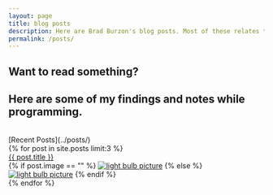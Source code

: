 ```yaml
---
layout: page
title: blog posts
description: Here are Brad Burzon's blog posts. Most of these relates to Java, Web development, and other miscellaneous fun stuff. Come have a read if you are bored.
permalink: /posts/
---
```

## Want to read something?

## Here are some of my findings and notes while programming.

<br>
  [Recent Posts](../posts/)
<div class="box">
  {% for post in site.posts limit:3 %}
  <div class="item-container">
    <div>
      <a href="{{ post.url }}">{{ post.title }}</a>
    </div>
    <div>
      {% if post.image == "" %}
      <a href="{{ post.url }}" ><img class="post img-fluid" src="../images/bulb.jpg" alt="light bulb picture"></a>
      {% else %}
      <a href="{{ post.url }}" ><img class="post img-fluid" src="{{ post.image }}" alt="light bulb picture"></a>
      {% endif %}
    </div>
  </div>
  {% endfor %}
</div>
